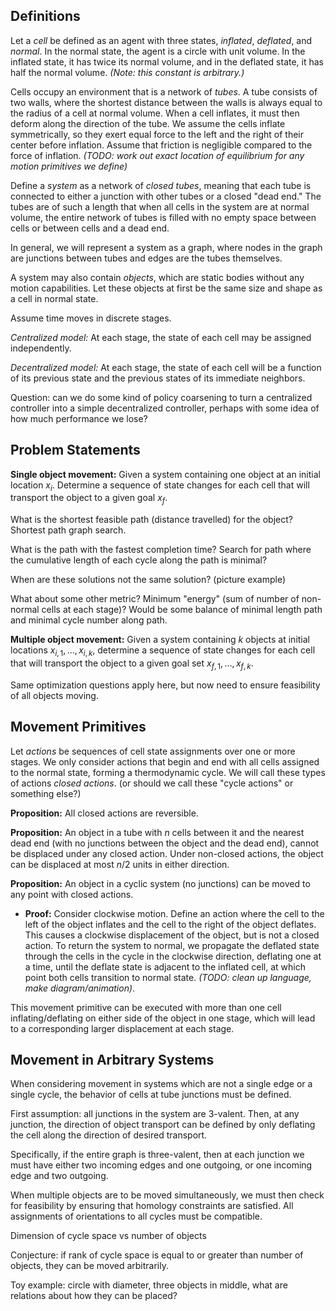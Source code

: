 Definitions
-----------

Let a *cell* be defined as an agent with three states, *inflated*, *deflated*,
and *normal*. In the normal state, the agent is a circle with unit volume. In
the inflated state, it has twice its normal volume, and in the deflated state,
it has half the normal volume. *(Note: this constant is arbitrary.)*

Cells occupy an environment that is a network of *tubes*. A tube consists of
two walls, where the shortest distance between the walls is always equal to 
the radius of a cell at normal volume. When a cell inflates, it must then deform
along the direction of the tube. We assume the cells inflate symmetrically, so
they exert equal force to the left and the right of their center before
inflation. Assume that friction is negligible compared to the force of
inflation. *(TODO: work out exact location of equilibrium for any motion
primitives we define)*

Define a *system* as a network of *closed tubes*, meaning that each tube is
connected to either a junction with other tubes or a closed "dead end." The
tubes are of such a length that when all cells in the system are at normal
volume, the entire network of tubes is filled with no empty space between cells
or between cells and a dead end.

In general, we will represent a system as a graph, where nodes in the graph are
junctions between tubes and edges are the tubes themselves.

A system may also contain *objects*, which are static bodies without
any motion capabilities. Let these objects at first be the same size and shape
as a cell in normal state.

Assume time moves in discrete stages. 

*Centralized model:*
At each stage, the state of each cell may be assigned independently.

*Decentralized model:*
At each stage, the state of each cell will be a function of its previous state
and the previous states of its immediate neighbors.

Question: can we do some kind of policy coarsening to turn a centralized
controller into a simple decentralized controller, perhaps with some idea of how
much performance we lose?

Problem Statements
------------------

**Single object movement:** Given a system containing one object at an initial
location $x_i$. Determine a sequence of state changes for each cell that will
transport the object to a given goal $x_f$.

What is the shortest feasible path (distance travelled) for the object? Shortest
path graph search.

What is the path with the fastest completion time? Search for path where the
cumulative length of each cycle along the path is minimal?

When are these solutions not the same solution? (picture example)

What about some other metric? Minimum "energy" (sum of number of non-normal
cells at each stage)? Would be some balance of minimal length path and minimal
cycle number along path.

**Multiple object movement:** Given a system containing $k$ objects at initial
locations $x_{i,1}, \ldots, x_{i,k}$, determine a sequence of state changes for
each cell that will transport the object to a given goal set $x_{f,1}, \ldots,
x_{f,k}$.

Same optimization questions apply here, but now need to ensure feasibility of
all objects moving.

Movement Primitives
-------------------

Let *actions* be sequences of cell state assignments over one or more stages. We
only consider actions that begin and end with all cells assigned to the normal
state, forming a thermodynamic cycle. We will call these types of actions
*closed actions*. (or should we call these "cycle actions" or something else?)

**Proposition:** All closed actions are reversible.

**Proposition:** An object in a tube with $n$ cells between it and the nearest
dead end (with no junctions between the object and the dead end), cannot be
displaced under any closed action. Under non-closed actions, the object can be
displaced at most $n/2$ units in either direction.

**Proposition:** An object in a cyclic system (no junctions) can be moved to any point 
with closed actions.

- **Proof:** Consider clockwise motion. Define an action where the cell to the
  left of the object inflates and the cell to the right of the object deflates.
  This causes a clockwise displacement of the object, but is not a closed
  action. To return the system to normal, we propagate the deflated state
  through the cells in the cycle in the clockwise direction, deflating one at a
  time, until the deflate state is adjacent to the inflated cell, at which point 
  both cells transition to normal state. *(TODO: clean up language, make
  diagram/animation)*.

This movement primitive can be executed with more than one cell
inflating/deflating on either side of the object in one stage, which will lead
to a corresponding larger displacement at each stage.

Movement in Arbitrary Systems
-----------------------------

When considering movement in systems which are not a single edge or a single
cycle, the behavior of cells at tube junctions must be defined.

First assumption: all junctions in the system are 3-valent. Then, at any
junction, the direction of object transport can be defined by only deflating the
cell along the direction of desired transport.

Specifically, if the entire graph is three-valent, then at each junction we must
have either two incoming edges and one outgoing, or one incoming edge and two
outgoing.

When multiple objects are to be moved simultaneously, we must then check for
feasibility by ensuring that homology constraints are satisfied. All assignments
of orientations to all cycles must be compatible.

Dimension of cycle space vs number of objects

Conjecture: if rank of cycle space is equal to or greater than number of
objects, they can be moved arbitrarily.

Toy example: circle with diameter, three objects in middle, what are relations
about how they can be placed?

